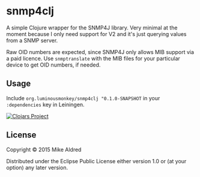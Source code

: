 # snmp4clj

A simple Clojure wrapper for the SNMP4J library. Very minimal at the
moment because I only need support for V2 and it's just querying
values from a SNMP server.

Raw OID numbers are expected, since SNMP4J only allows MIB support via
a paid licence. Use `snmptranslate` with the MIB files for your
particular device to get OID numbers, if needed.

## Usage

Include `org.luminousmonkey/snmp4clj "0.1.0-SNAPSHOT` in your `:dependencies` key in Leiningen.

[![Clojars Project](http://clojars.org/org.luminousmonkey/snmp4clj/latest-version.svg)](http://clojars.org/org.luminousmonkey/snmp4clj)

## License

Copyright © 2015 Mike Aldred

Distributed under the Eclipse Public License either version 1.0 or (at
your option) any later version.
